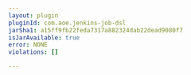 ```yaml
---
layout: plugin
pluginId: com.aoe.jenkins-job-dsl
jarSha1: a15ff9fb22feda7317a882324dab22dead9080f7
isJarAvailable: true
error: NONE
violations: []

---
```


